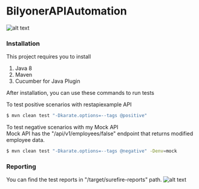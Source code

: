 # BilyonerAPIAutomation

![alt text](https://imgtr.ee/images/2024/04/23/1d436f0b63053d21d38bade6165b8203.png "Bilyoner")


### Installation

This project requires you to install
1. Java 8
2. Maven
3. Cucumber for Java Plugin


After installation, you can use these commands to run tests


To test positive scenarios with restapiexample API
```sh
$ mvn clean test "-Dkarate.options=--tags @positive"
````
To test negative scenarios with my Mock API <br />
Mock API has the "/api/v1/employees/false" endpoint that returns modified employee data.
```sh
$ mvn clean test "-Dkarate.options=--tags @negative" -Denv=mock
```

### Reporting
You can find the test reports in "/target/surefire-reports" path.
![alt text](https://imgtr.ee/images/2024/04/23/094d16533a1ecbeccd13d673f25de9b3.png "Bilyoner")


